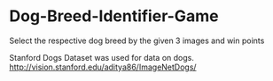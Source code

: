 # Dog-Breed-Identifier-Game

Select the respective dog breed by the given 3 images and win points

Stanford Dogs Dataset was used for data on dogs.
http://vision.stanford.edu/aditya86/ImageNetDogs/
